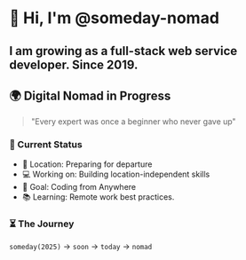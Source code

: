 # 👋 Hi, I'm @someday-nomad

## I am growing as a full-stack web service developer. Since 2019.

## 🌍 Digital Nomad in Progress
> "Every expert was once a beginner who never gave up"

### 🚀 Current Status
- 📍 Location: Preparing for departure
- 💻 Working on: Building location-independent skills
- 🎯 Goal: Coding from Anywhere
- 📚 Learning: Remote work best practices.

### ⏳ The Journey
`someday(2025)` → `soon` → `today` → `nomad`
